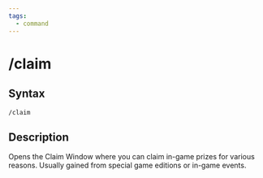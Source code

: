 ```yaml
---
tags:
  - command
---
```


# /claim

## Syntax

<!--cmd-syntax-start-->
```eqcommand
/claim
```
<!--cmd-syntax-end-->

## Description

<!--cmd-desc-start-->
Opens the Claim Window where you can claim in-game prizes for various reasons. Usually gained from special game editions or in-game events.
<!--cmd-desc-end-->